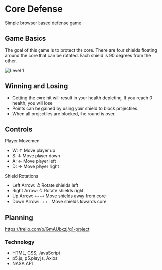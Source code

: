 # Core Defense

Simple browser based defense game

## Game Basics

The goal of this game is to protect the core. There are four shields floating around the core that can be rotated. Each shield is 90 degrees from the other.

![Level 1](https://g.chuong.io/coredef/img/level1screenshot.png)

## Winning and Losing

* Getting the core hit will result in your health depleting. If you reach 0 health, you will lose
* Points can be gained by using your shield to block projectiles.
* When all projectiles are blocked, the round is over.

## Controls

Player Movement
* W: ↑ Move player up
* S: ↓ Move player down
* A: ← Move player left
* D: → Move player right

Shield Rotations
* Left Arrow: ↺ Rotate shields left
* Right Arrow: ↻ Rotate shields right
* Up Arrow: ⤎ ⤏ Move shields away from core
* Down Arrow: ⤏ ⤎ Move shields towards core

## Planning
https://trello.com/b/GmAUbxzj/q1-project

### Technology
* HTML, CSS, JavaScript
* p5.js, p5.play.js, Axios
* NASA API
